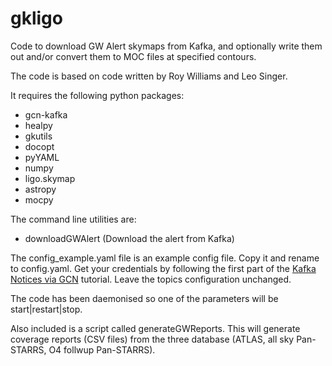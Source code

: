 # gkligo
Code to download GW Alert skymaps from Kafka, and optionally write them
out and/or convert them to MOC files at specified contours.

The code is based on code written by Roy Williams and Leo Singer.

It requires the following python packages:

* gcn-kafka
* healpy
* gkutils
* docopt
* pyYAML
* numpy
* ligo.skymap
* astropy
* mocpy

The command line utilities are:
* downloadGWAlert (Download the alert from Kafka)

The config_example.yaml file is an example config file. Copy it and rename to config.yaml.
Get your credentials by following the first part of the [Kafka Notices via GCN](https://emfollow.docs.ligo.org/userguide/tutorial/receiving/gcn.html) tutorial. Leave the topics configuration unchanged.

The code has been daemonised so one of the parameters will be start|restart|stop.

Also included is a script called generateGWReports. This will generate coverage reports (CSV files) from the three database (ATLAS, all sky Pan-STARRS, O4 follwup Pan-STARRS).

